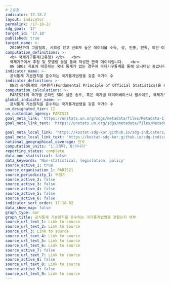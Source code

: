 ```yaml
---
# 2유형
indicator: 17.18.2
layout: indicator
permalink: /17-18-2/
sdg_goal: '17'
target_id: '17.18'
published: true
target_name: >-
  2020년까지 고품질의, 시의성 있고 신뢰도 높은 데이터를 소득, 성, 인종, 민족, 이민·이주신분, 장애상태, 지리적 위치, 기타 국가별 상황에 맞는 특성별로 세분화하여 제공할 수 있도록 개도국의 역량 구축 지원 강화
computation_definitions: >-
  <b> 국제기구통계(2유형) </b>   <br>
  국제기구에서 추정 및 모델링 등을 통해 작성한 한국 데이터입니다.   <br>
  UN SDGs 지표에 대응하는 국내 통계가 없는 경우에 국제기구통계를 통해 모니터링 중입니다. 
indicator_name: >-
  공식통계 기본원칙을 준수하는 국가통계법령을 갖춘 국가의 수
indicator_definition: >-
  UN의 공식통계의 기본원칙(Fundamental Principle of Official Statistics)을 준수하는 통계법을 갖고 있는지 여부를 조사함
computation_calculations: >-
  PARIS21의 국가별 온라인 SDG 설문 송부, 혹은 국가별 데이터베이스나 웹사이트, 국제기구와 국가의 공동조사 등을 통해 수집
global_indicator_name: >-
  공식통계 기본원칙을 준수하는 국가통계법령을 갖춘 국가의 수
un_designated_tier: II
un_custodian_agency: PARIS21
goal_meta_link: 'https://unstats.un.org/sdgs/metadata/files/Metadata-17-18-02.pdf'
goal_meta_link_text: 'https://unstats.un.org/sdgs/metadata/files/Metadata-17-18-02.pdf'

goal_meta_local_link: 'https://kostat-sdg-kor.github.io/sdg-indicators/public/data/Metadata-17-18-02_KOR.pdf'
goal_meta_local_link_text: 'https://kostat-sdg-kor.github.io/sdg-indicators/public/data/Metadata-17-18-02_KOR.pdf'
national_geographical_coverage: 전국
computation_units: '1:그렇다, 0:아니다'
reporting_status: complete
data_non_statistical: false
data_keywords: 'Non-statistical, legislation, policy'
source_active_1: true
source_organisation_1: PARIS21
source_periodicity_1: 부정기
source_active_2: false
source_active_3: false
source_active_4: false
source_active_5: false
source_active_6: false
indicator_sort_order: 17-18-02
data_show_map: false
graph_type: bar
graph_title: 공식통계 기본원칙을 준수하는 국가통계법령을 갖췄는지 여부
source_url_text_1: Link to source
source_url_text_2: Link to Source
source_url_3: Link to source
source_url_text_4: Link to source
source_url_text_5: Link to source
source_url_text_6: Link to source
source_active_7: false
source_url_text_7: Link to source
source_active_8: false
source_url_text_8: Link to source
source_active_9: false
source_url_text_9: Link to source
---
```

